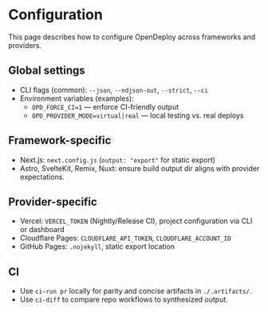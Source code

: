 # Configuration

This page describes how to configure OpenDeploy across frameworks and providers.

## Global settings
- CLI flags (common): `--json`, `--ndjson-out`, `--strict`, `--ci`
- Environment variables (examples):
  - `OPD_FORCE_CI=1` — enforce CI-friendly output
  - `OPD_PROVIDER_MODE=virtual|real` — local testing vs. real deploys

## Framework-specific
- Next.js: `next.config.js` (`output: "export"` for static export)
- Astro, SvelteKit, Remix, Nuxt: ensure build output dir aligns with provider expectations.

## Provider-specific
- Vercel: `VERCEL_TOKEN` (Nightly/Release CI), project configuration via CLI or dashboard
- Cloudflare Pages: `CLOUDFLARE_API_TOKEN`, `CLOUDFLARE_ACCOUNT_ID`
- GitHub Pages: `.nojekyll`, static export location

## CI
- Use `ci-run pr` locally for parity and concise artifacts in `./.artifacts/`.
- Use `ci-diff` to compare repo workflows to synthesized output.
